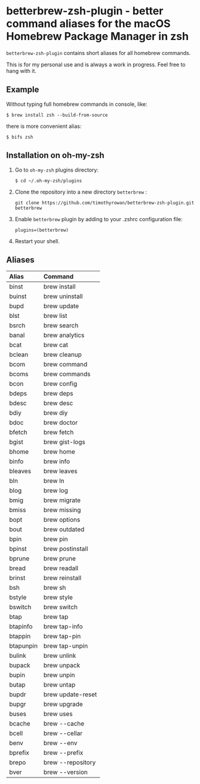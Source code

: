 # betterbrew-zsh-plugin - better command aliases for the macOS Homebrew Package Manager in zsh

`betterbrew-zsh-plugin` contains short aliases for all homebrew commands.

This is for my personal use and is always a work in progress. Feel free to hang with it.

## Example

Without typing full homebrew commands in console, like:
```console
$ brew install zsh --build-from-source
```

there is more convenient alias:
```console
$ bifs zsh
```

## Installation on oh-my-zsh

1. Go to `oh-my-zsh` plugins directory:

    ```console
    $ cd ~/.oh-my-zsh/plugins
    ```

2. Clone the repository into a new directory `betterbrew` :

    ```console
    git clone https://github.com/timothyrowan/betterbrew-zsh-plugin.git betterbrew
    ```

3. Enable `betterbrew` plugin by adding to your .zshrc configuration file:

    ```console
    plugins=(betterbrew)
    ```

4. Restart your shell.

## Aliases

| Alias                | Command                                                                                                                                 |
|:---------------------|:--------------------------------|
| binst                | brew install
| buinst               | brew uninstall
| bupd                 | brew update
| blst                 | brew list
| bsrch                | brew search
| banal                | brew analytics
| bcat                 | brew cat
| bclean               | brew cleanup
| bcom                 | brew command
| bcoms                | brew commands
| bcon                 | brew config
| bdeps                | brew deps
| bdesc                | brew desc
| bdiy                 | brew diy
| bdoc                 | brew doctor
| bfetch               | brew fetch
| bgist                | brew gist-logs
| bhome                | brew home
| binfo                | brew info
| bleaves              | brew leaves
| bln                  | brew ln
| blog                 | brew log
| bmig                 | brew migrate
| bmiss                | brew missing
| bopt                 | brew options
| bout                 | brew outdated
| bpin                 | brew pin
| bpinst               | brew postinstall
| bprune               | brew prune
| bread                | brew readall
| brinst               | brew reinstall
| bsh                  | brew sh
| bstyle               | brew style
| bswitch              | brew switch
| btap                 | brew tap
| btapinfo             | brew tap-info
| btappin              | brew tap-pin
| btapunpin            | brew tap-unpin
| bulink               | brew unlink
| bupack               | brew unpack
| bupin                | brew unpin
| butap                | brew untap
| bupdr                | brew update-reset
| bupgr                | brew upgrade
| buses                | brew uses
| bcache               | brew --cache
| bcell                | brew --cellar
| benv                 | brew --env
| bprefix              | brew --prefix
| brepo                | brew --repository
| bver                 | brew --version

